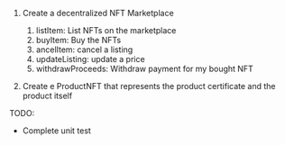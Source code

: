 1. Create a decentralized NFT Marketplace
    1. listItem: List NFTs on the marketplace
    2. buyItem: Buy the NFTs
    3. ancelItem: cancel a listing
    4. updateListing: update a price
    5. withdrawProceeds: Withdraw payment for my bought NFT

2. Create e ProductNFT that represents the product certificate and the product itself

TODO:
- Complete unit test